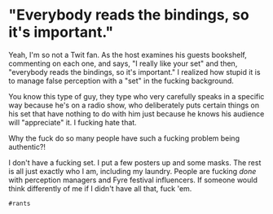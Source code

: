 # "Everybody reads the bindings, so it's important."

Yeah, I'm so not a Twit fan. As the host examines his guests bookshelf,
commenting on each one, and says, "I really like your set" and then,
"everybody reads the bindings, so it's important." I realized how
stupid it is to manage false perception with a "set" in the
fucking background. 

You know this type of guy, they type who very carefully speaks in
a specific way because he's on a radio show, who deliberately puts
certain things on his set that have nothing to do with him just because
he knows his audience will "appreciate" it. I fucking hate that. 

Why the fuck do so many people have such a fucking problem being
authentic?!

I don't have a fucking set. I put a few posters up and some masks. The
rest is all just exactly who I am, including my laundry. People are
fucking *done* with perception managers and Fyre festival influencers.
If someone would think differently of me if I didn't have all that, fuck
'em.

    #rants

